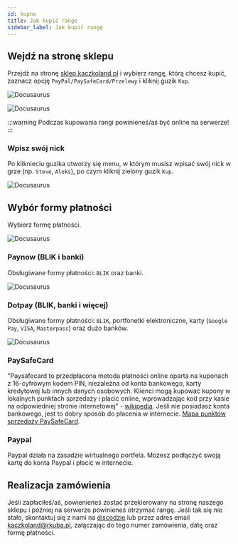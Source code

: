 ```yaml
---
id: kupno
title: Jak kupić range
sidebar_label: Jak kupić rangę
---
```

## Wejdź na stronę sklepu
Przejdź na stronę [sklep.kaczkoland.pl](https://sklep.kaczkoland.pl) i wybierz rangę, którą chcesz kupić, zaznacz opcję `PayPal/PaySafeCard/Przelewy` i kliknij guzik `Kup`.

![Docusaurus](/img/img_18.png)

![Docusaurus](/img/img_17.png)

:::warning
Podczas kupowania rangi powinieneś/aś być online na serwerze!
:::

### Wpisz swój nick
Po kliknieciu guzika otworzy się menu, w którym musisz wpisać swój nick w grze (np. `Steve`, `Aleks`), po czym kliknij zielony guzik `Kup`.

![Docusaurus](/img/img_19.png)

## Wybór formy płatności
Wybierz formę płatności.

![Docusaurus](/img/img_20.png)

### Paynow (BLIK i banki)
Obsługiwane formy płatności: `BLIK` oraz banki.

![Docusaurus](/img/img_22.png)

### Dotpay (BLIK, banki i więcej)
Obsługiwane formy płatności: `BLIK`, portfonetki elektroniczne, karty (`Google Pay`, `VISA`, `Masterpass`) oraz dużo banków.

![Docusaurus](/img/img_21.png)

### PaySafeCard
"Paysafecard to przedpłacona metoda płatności online oparta na kuponach z 16-cyfrowym kodem PIN, niezależna od konta bankowego, karty kredytowej lub innych danych osobowych. Klienci mogą kupować kupony w lokalnych punktach sprzedaży i płacić online, wprowadzając kod przy kasie na odpowiedniej stronie internetowej" - [wikipedia](https://en.wikipedia.org/wiki/Paysafecard). Jeśli nie posiadasz konta bankowego, jest to dobry sposób do płacenia w internecie. [Mapa punktów sprzedaży PaySafeCard](https://www.paysafecard.com/pl-pl/kup/).

### Paypal
Paypal działa na zasadzie wirtualnego portfela. Możesz podłączyć swoją kartę do konta Paypal i płacić w internecie.

## Realizacja zamówienia
Jeśli zapłaciłeś/aś, powienieneś zostać przekierowany na stronę naszego sklepu i później na serwerze powinieneś otrzymać rangę. Jeśli tak się nie stało, skontaktuj się z nami na [discodzie](/docs/discord/tickets) lub przez adres email kaczkoland@rkuba.pl, załączając do tego numer zamówienia, datę oraz formę płatności.

